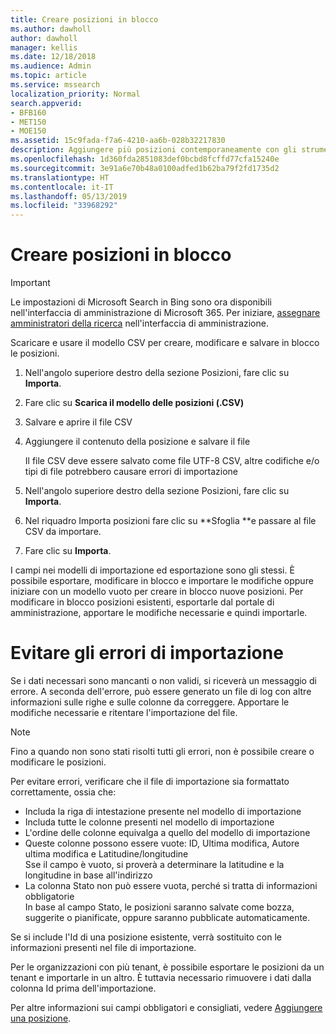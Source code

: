 ```yaml
---
title: Creare posizioni in blocco
ms.author: dawholl
author: dawholl
manager: kellis
ms.date: 12/18/2018
ms.audience: Admin
ms.topic: article
ms.service: mssearch
localization_priority: Normal
search.appverid:
- BFB160
- MET150
- MOE150
ms.assetid: 15c9fada-f7a6-4210-aa6b-028b32217830
description: Aggiungere più posizioni contemporaneamente con gli strumenti di importazione per il portale di amministrazione di Microsoft Search
ms.openlocfilehash: 1d360fda2851083def0bcbd8fcffd77cfa15240e
ms.sourcegitcommit: 3e91a6e70b48a0100adfed1b62ba79f2fd1735d2
ms.translationtype: HT
ms.contentlocale: it-IT
ms.lasthandoff: 05/13/2019
ms.locfileid: "33968292"
---
```

# <a name="bulk-create-locations"></a>Creare posizioni in blocco

> [!IMPORTANT]
> Le impostazioni di Microsoft Search in Bing sono ora disponibili nell'interfaccia di amministrazione di Microsoft 365. Per iniziare, [assegnare amministratori della ricerca](https://docs.microsoft.com/it-IT/microsoftsearch/setup-microsoft-search#step-2-assign-search-admin-and-search-editor) nell'interfaccia di amministrazione.
    
Scaricare e usare il modello CSV per creare, modificare e salvare in blocco le posizioni. 
  
1. Nell'angolo superiore destro della sezione Posizioni, fare clic su **Importa**.
    
2. Fare clic su **Scarica il modello delle posizioni (.CSV)**
    
3. Salvare e aprire il file CSV
    
4. Aggiungere il contenuto della posizione e salvare il file

    Il file CSV deve essere salvato come file UTF-8 CSV, altre codifiche e/o tipi di file potrebbero causare errori di importazione
    
5. Nell'angolo superiore destro della sezione Posizioni, fare clic su **Importa**.
    
6. Nel riquadro Importa posizioni fare clic su **Sfoglia **e passare al file CSV da importare. 
    
7. Fare clic su **Importa**.

I campi nei modelli di importazione ed esportazione sono gli stessi. È possibile esportare, modificare in blocco e importare le modifiche oppure iniziare con un modello vuoto per creare in blocco nuove posizioni. Per modificare in blocco posizioni esistenti, esportarle dal portale di amministrazione, apportare le modifiche necessarie e quindi importarle.

# <a name="prevent-import-errors"></a>Evitare gli errori di importazione  
Se i dati necessari sono mancanti o non validi, si riceverà un messaggio di errore. A seconda dell'errore, può essere generato un file di log con altre informazioni sulle righe e sulle colonne da correggere. Apportare le modifiche necessarie e ritentare l'importazione del file.
  
> [!NOTE]
> Fino a quando non sono stati risolti tutti gli errori, non è possibile creare o modificare le posizioni. 

Per evitare errori, verificare che il file di importazione sia formattato correttamente, ossia che:
- Includa la riga di intestazione presente nel modello di importazione
- Includa tutte le colonne presenti nel modello di importazione
- L'ordine delle colonne equivalga a quello del modello di importazione
- Queste colonne possono essere vuote: ID, Ultima modifica, Autore ultima modifica e Latitudine/longitudine  
Sse il campo è vuoto, si proverà a determinare la latitudine e la longitudine in base all'indirizzo
- La colonna Stato non può essere vuota, perché si tratta di informazioni obbligatorie  
In base al campo Stato, le posizioni saranno salvate come bozza, suggerite o pianificate, oppure saranno pubblicate automaticamente.

Se si include l'Id di una posizione esistente, verrà sostituito con le informazioni presenti nel file di importazione.

Per le organizzazioni con più tenant, è possibile esportare le posizioni da un tenant e importarle in un altro. È tuttavia necessario rimuovere i dati dalla colonna Id prima dell'importazione.
  
Per altre informazioni sui campi obbligatori e consigliati, vedere [Aggiungere una posizione](add-a-location.md).

  

